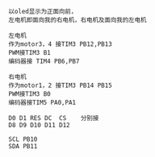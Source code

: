 ```小车方向规定
以oled显示为正面向前，
左电机即面向我的右电机，右电机及面向我的左电机
```

```电机接线
左电机
作为motor3，4 接TIM3 PB12,PB13
PWM接TIM3 B1
编码器接 TIM4 PB6,PB7

右电机
作为motor1，2 接TIM3 PB14 PB15
PWM接TIM3 B0
编码器接TIM5 PA0,PA1
```

```OLED接线
D0 D1 RES DC  CS	分别接
D8 D9 D10 D11 D12
```

```MPU6050
SCL PB10
SDA PB11
```

